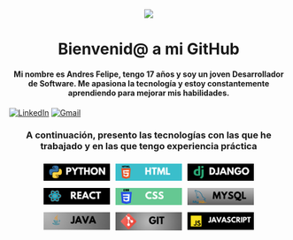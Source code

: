 <div align="center">
  <img src="https://media2.giphy.com/media/v1.Y2lkPTc5MGI3NjExN2J0OXlhemt5amRneXhrenR4c2l6ZnNlNzV2cDl0NTQ0enBjMDhvOCZlcD12MV9pbnRlcm5hbF9naWZfYnlfaWQmY3Q9Zw/qgQUggAC3Pfv687qPC/giphy.webp" width="150" style="vertical-align: middle;"/>
  <h1>Bienvenid@ a mi GitHub</h1>
</div>


<h4 align="center">Mi nombre es Andres Felipe, tengo 17 años y soy un joven Desarrollador de Software. Me apasiona la tecnología y estoy constantemente aprendiendo para mejorar mis habilidades.</h4>

[![LinkedIn](https://img.shields.io/badge/linkedin-%230077B5.svg?style=for-the-badge&logo=linkedin&logoColor=white)](https://www.linkedin.com/in/felipe-malaver-0b6561332/) [![Gmail](https://img.shields.io/badge/Gmail-D14836?style=for-the-badge&logo=gmail&logoColor=white)](mailto:becerrafelipe8b@gmail.com)


<h3><center>A continuación, presento las tecnologías con las que he trabajado y en las que tengo experiencia práctica </center></h3>

<!--![Python](https://img.shields.io/badge/python-3670A0?style=for-the-badge&logo=python&logoColor=ffdd54) ![HTML5](https://img.shields.io/badge/html5-%23E34F26.svg?style=for-the-badge&logo=html5&logoColor=white) ![CSS3](https://img.shields.io/badge/css3-%231572B6.svg?style=for-the-badge&logo=css3&logoColor=white) ![React](https://img.shields.io/badge/react-%2320232a.svg?style=for-the-badge&logo=react&logoColor=%2361DAFB) ![Django](https://img.shields.io/badge/django-%23092E20.svg?style=for-the-badge&logo=django&logoColor=white) ![MySQL](https://img.shields.io/badge/mysql-4479A1.svg?style=for-the-badge&logo=mysql&logoColor=white) ![MariaDB](https://img.shields.io/badge/MariaDB-003545?style=for-the-badge&logo=mariadb&logoColor=white) ![JavaScript](https://img.shields.io/badge/javascript-%23323330.svg?style=for-the-badge&logo=javascript&logoColor=%23F7DF1E) ![Java](https://img.shields.io/badge/java-%23ED8B00.svg?style=for-the-badge&logo=openjdk&logoColor=white) ![Git](https://img.shields.io/badge/git-%23F05033.svg?style=for-the-badge&logo=git&logoColor=white)-->


<div style="display: flex; flex-wrap: wrap; justify-content: center;">
  <div style="margin: 5px;">
    <img src="imgs/img1.png" alt="Badge 1" style="width: 120px;"/>
  </div>
  <div style="margin: 5px;">
    <img src="imgs/img2.png" alt="Badge 2" style="width: 120px;"/>
  </div>
  <div style="margin: 5px;">
    <img src="imgs/img3.png" alt="Badge 3" style="width: 120px;"/>
  </div>
  <div style="margin: 5px;">
    <img src="imgs/img4.png" alt="Badge 4" style="width: 120px;"/>
  </div>
  <div style="margin: 5px;">
    <img src="imgs/img5.png" alt="Badge 5" style="width: 120px;"/>
  </div>
  <div style="margin: 5px;">
    <img src="imgs/img6.png" alt="Badge 6" style="width: 120px;"/>
  </div>
  <div style="margin: 5px;">
    <img src="imgs/img7.png" alt="Badge 7" style="width: 120px;"/>
  </div>
  <div style="margin: 5px;">
    <img src="imgs/img8.png" alt="Badge 8" style="width: 120px;"/>
  </div>
  <div style="margin: 5px;">
    <img src="imgs/img9.png" alt="Badge 9" style="width: 120px;"/>
  </div>
</div>



